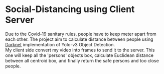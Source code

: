 # Social-Distancing using Client Server

Due to the Covid-19 sanitary rules, people have to keep meter apart from each other.
The project aim to calculate distance between people using [Darknet](https://pjreddie.com/darknet/yolo/ "Named link title") implementation of Yolo-v3 Object Detection.  
  My client side convert my video into frames to send it to the server. This one will keep all the 'persons' objects box, calculate Euclidean distance between all centroid box, and finally return the safe persons and too close people.
  
